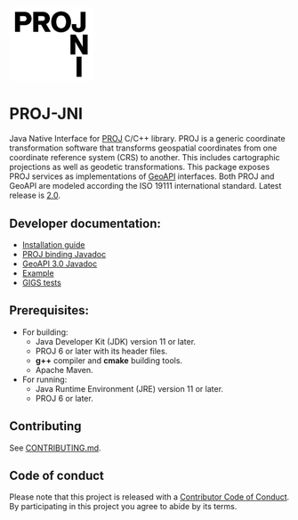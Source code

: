 <img src="PROJ-JNI.min.svg" alt="PROJ-JNI" width="30%">

# PROJ-JNI
Java Native Interface for [PROJ](https://proj.org/) C/C++ library.
PROJ is a generic coordinate transformation software that transforms
geospatial coordinates from one coordinate reference system (CRS) to another.
This includes cartographic projections as well as geodetic transformations.
This package exposes PROJ services as implementations of [GeoAPI](https://www.geoapi.org/) interfaces.
Both PROJ and GeoAPI are modeled according the ISO 19111 international standard.
Latest release is [2.0](https://github.com/OSGeo/PROJ-JNI/releases/2.0).

## Developer documentation:

  * [Installation guide](https://github.com/OSGeo/PROJ-JNI/wiki/Install)
  * [PROJ binding Javadoc](https://osgeo.github.io/PROJ-JNI/index.html)
  * [GeoAPI 3.0 Javadoc](https://www.geoapi.org/3.0/javadoc/index.html)
  * [Example](./example)
  * [GIGS tests](https://github.com/OSGeo/PROJ-JNI/wiki/GIGS-tests)

## Prerequisites:

  * For building:
    - Java Developer Kit (JDK) version 11 or later.
    - PROJ 6 or later with its header files.
    - **g++** compiler and **cmake** building tools.
    - Apache Maven.
  * For running:
    - Java Runtime Environment (JRE) version 11 or later.
    - PROJ 6 or later.

## Contributing

See
[CONTRIBUTING.md](https://github.com/OSGeo/PROJ-JNI/blob/main/CONTRIBUTING.md).

## Code of conduct

Please note that this project is released with a [Contributor Code of
Conduct](https://github.com/OSGeo/PROJ-JNI/blob/main/CODE_OF_CONDUCT.md).
By participating in this project you agree to abide by its terms.
